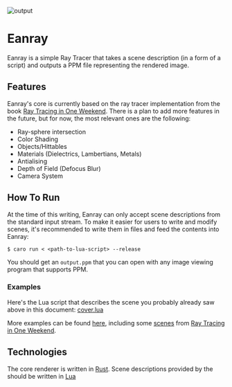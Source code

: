 ![output](https://github.com/user-attachments/assets/93ee1613-c2b2-4484-bfe1-66e762ee7b83)

# Eanray

Eanray is a simple Ray Tracer that takes a scene description (in a form of a script) and outputs a
PPM file representing the rendered image.

## Features

Eanray's core is currently based on the ray tracer implementation from the
book [Ray Tracing in One Weekend](https://raytracing.github.io/books/RayTracingInOneWeekend.html).
There is a plan to add more features in the future, but for now, the most relevant ones are the following:

* Ray-sphere intersection
* Color Shading
* Objects/Hittables
* Materials (Dielectrics, Lambertians, Metals)
* Antialising
* Depth of Field (Defocus Blur)
* Camera System

## How To Run

At the time of this writing, Eanray can only accept scene descriptions from the standard
input stream. To make it easier for users to write and modify scenes, it's recommended to
write them in files and feed the contents into Eanray:

```shell
$ caro run < <path-to-lua-script> --release
```

You should get an `output.ppm` that you can open with any image viewing program that
supports PPM.

### Examples

Here's the Lua script that describes the scene you probably already saw above in this
document: [cover.lua](examples/v0_1/cover.lua)

More examples can be found [here](examples), including some [scenes](examples/rt1w) from
[Ray Tracing in One Weekend](https://raytracing.github.io/books/RayTracingInOneWeekend.html).


## Technologies

The core renderer is written in [Rust](https://www.rust-lang.org/). Scene descriptions
provided by the should be written in [Lua](https://www.lua.org/)


